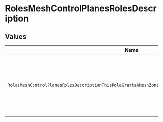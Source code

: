 # RolesMeshControlPlanesRolesDescription


## Values

| Name                                                                                                   | Value                                                                                                  |
| ------------------------------------------------------------------------------------------------------ | ------------------------------------------------------------------------------------------------------ |
| `RolesMeshControlPlanesRolesDescriptionThisRoleGrantsAMeshZoneToConnectToTheMeshControlPlaneInKonnect` | This role grants a mesh zone to connect to the mesh control plane in Konnect.                          |